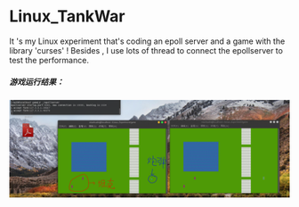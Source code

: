 # Linux_TankWar
  It 's my Linux experiment that's coding an epoll server and a game with the library 'curses' !
Besides , I use lots of thread to connect the epollserver to test the performance.

##### 游戏运行结果：

![photo](https://github.com/miaosann/Linux_TankWar/blob/master/screenshot/describe.png)
